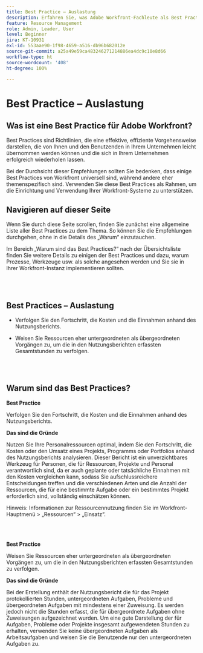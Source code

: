 ```yaml
---
title: Best Practice – Auslastung
description: Erfahren Sie, was Adobe Workfront-Fachleute als Best Practices für das Einrichten, Verwalten und Verwenden des Nutzungsberichts empfehlen.
feature: Resource Management
role: Admin, Leader, User
level: Beginner
jira: KT-10931
exl-id: 553aae90-1f98-4659-a516-db96b682012e
source-git-commit: a25a49e59ca483246271214886ea4dc9c10e8d66
workflow-type: ht
source-wordcount: '408'
ht-degree: 100%

---
```


# Best Practice – Auslastung

## Was ist eine Best Practice für Adobe Workfront?

Best Practices sind Richtlinien, die eine effektive, effiziente Vorgehensweise darstellen, die von Ihnen und den Benutzenden in Ihrem Unternehmen leicht übernommen werden können und die sich in Ihrem Unternehmen erfolgreich wiederholen lassen.

Bei der Durchsicht dieser Empfehlungen sollten Sie bedenken, dass einige Best Practices von Workfront universell sind, während andere eher themenspezifisch sind. Verwenden Sie diese Best Practices als Rahmen, um die Einrichtung und Verwendung Ihrer Workfront-Systeme zu unterstützen.

## Navigieren auf dieser Seite

Wenn Sie durch diese Seite scrollen, finden Sie zunächst eine allgemeine Liste aller Best Practices zu dem Thema. So können Sie die Empfehlungen durchgehen, ohne in die Details des „Warum“ einzutauchen.

Im Bereich „Warum sind das Best Practices?“ nach der Übersichtsliste finden Sie weitere Details zu einigen der Best Practices und dazu, warum Prozesse, Werkzeuge usw. als solche angesehen werden und Sie sie in Ihrer Workfront-Instanz implementieren sollten.

</br>
</br>

## Best Practices – Auslastung

* Verfolgen Sie den Fortschritt, die Kosten und die Einnahmen anhand des Nutzungsberichts.

* Weisen Sie Ressourcen eher untergeordneten als übergeordneten Vorgängen zu, um die in den Nutzungsberichten erfassten Gesamtstunden zu verfolgen.

</br>
</br>

## Warum sind das Best Practices?

**Best Practice**

Verfolgen Sie den Fortschritt, die Kosten und die Einnahmen anhand des Nutzungsberichts.



**Das sind die Gründe**

Nutzen Sie Ihre Personalressourcen optimal, indem Sie den Fortschritt, die Kosten oder den Umsatz eines Projekts, Programms oder Portfolios anhand des Nutzungsberichts analysieren. Dieser Bericht ist ein unverzichtbares Werkzeug für Personen, die für Ressourcen, Projekte und Personal verantwortlich sind, da er auch geplante oder tatsächliche Einnahmen mit den Kosten vergleichen kann, sodass Sie aufschlussreichere Entscheidungen treffen und die verschiedenen Arten und die Anzahl der Ressourcen, die für eine bestimmte Aufgabe oder ein bestimmtes Projekt erforderlich sind, vollständig einschätzen können.



Hinweis: Informationen zur Ressourcennutzung finden Sie im Workfront-Hauptmenü > „Ressourcen“ > „Einsatz“.

</br>
</br>

**Best Practice**

Weisen Sie Ressourcen eher untergeordneten als übergeordneten Vorgängen zu, um die in den Nutzungsberichten erfassten Gesamtstunden zu verfolgen.



**Das sind die Gründe**

Bei der Erstellung enthält der Nutzungsbericht die für das Projekt protokollierten Stunden, untergeordneten Aufgaben, Probleme und übergeordneten Aufgaben mit mindestens einer Zuweisung. Es werden jedoch nicht die Stunden erfasst, die für übergeordnete Aufgaben ohne Zuweisungen aufgezeichnet wurden. Um eine gute Darstellung der für Aufgaben, Probleme oder Projekte insgesamt aufgewendeten Stunden zu erhalten, verwenden Sie keine übergeordneten Aufgaben als Arbeitsaufgaben und weisen Sie die Benutzende nur den untergeordneten Aufgaben zu.
